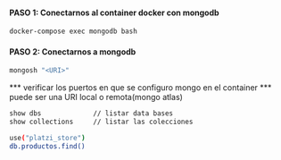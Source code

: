 
#### PASO 1: Conectarnos al container docker con mongodb

```sh
docker-compose exec mongodb bash
```

#### PASO 2: Conectarnos a mongodb


```sh
mongosh "<URI>"
```
   *** verificar los puertos en que se configuro mongo en el container
   *** puede ser una URI local o remota(mongo atlas)

```sh
show dbs             // listar data bases
show collections     // listar las colecciones
```

```sh
use("platzi_store")
db.productos.find()
```
